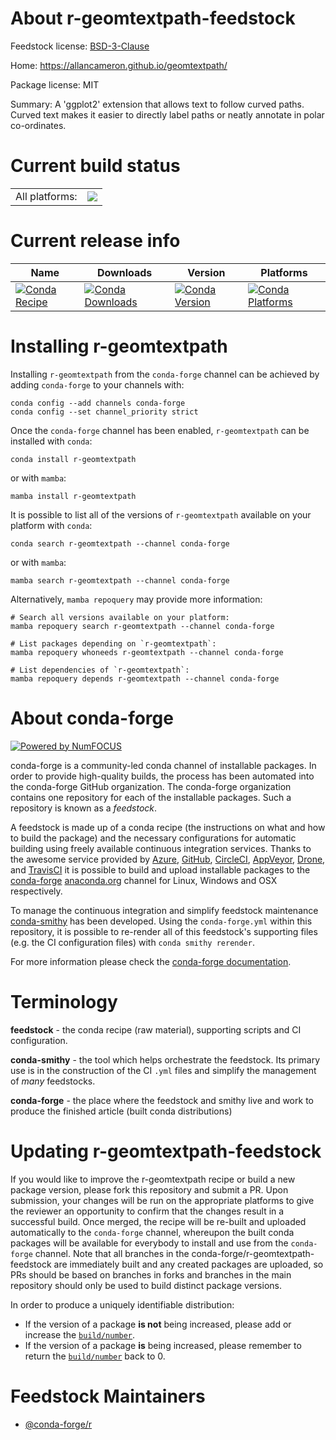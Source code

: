 About r-geomtextpath-feedstock
==============================

Feedstock license: [BSD-3-Clause](https://github.com/conda-forge/r-geomtextpath-feedstock/blob/main/LICENSE.txt)

Home: https://allancameron.github.io/geomtextpath/

Package license: MIT

Summary: A 'ggplot2' extension that allows text to follow curved paths. Curved text makes it easier to directly label paths or neatly annotate in polar co-ordinates.

Current build status
====================


<table><tr><td>All platforms:</td>
    <td>
      <a href="https://dev.azure.com/conda-forge/feedstock-builds/_build/latest?definitionId=16467&branchName=main">
        <img src="https://dev.azure.com/conda-forge/feedstock-builds/_apis/build/status/r-geomtextpath-feedstock?branchName=main">
      </a>
    </td>
  </tr>
</table>

Current release info
====================

| Name | Downloads | Version | Platforms |
| --- | --- | --- | --- |
| [![Conda Recipe](https://img.shields.io/badge/recipe-r--geomtextpath-green.svg)](https://anaconda.org/conda-forge/r-geomtextpath) | [![Conda Downloads](https://img.shields.io/conda/dn/conda-forge/r-geomtextpath.svg)](https://anaconda.org/conda-forge/r-geomtextpath) | [![Conda Version](https://img.shields.io/conda/vn/conda-forge/r-geomtextpath.svg)](https://anaconda.org/conda-forge/r-geomtextpath) | [![Conda Platforms](https://img.shields.io/conda/pn/conda-forge/r-geomtextpath.svg)](https://anaconda.org/conda-forge/r-geomtextpath) |

Installing r-geomtextpath
=========================

Installing `r-geomtextpath` from the `conda-forge` channel can be achieved by adding `conda-forge` to your channels with:

```
conda config --add channels conda-forge
conda config --set channel_priority strict
```

Once the `conda-forge` channel has been enabled, `r-geomtextpath` can be installed with `conda`:

```
conda install r-geomtextpath
```

or with `mamba`:

```
mamba install r-geomtextpath
```

It is possible to list all of the versions of `r-geomtextpath` available on your platform with `conda`:

```
conda search r-geomtextpath --channel conda-forge
```

or with `mamba`:

```
mamba search r-geomtextpath --channel conda-forge
```

Alternatively, `mamba repoquery` may provide more information:

```
# Search all versions available on your platform:
mamba repoquery search r-geomtextpath --channel conda-forge

# List packages depending on `r-geomtextpath`:
mamba repoquery whoneeds r-geomtextpath --channel conda-forge

# List dependencies of `r-geomtextpath`:
mamba repoquery depends r-geomtextpath --channel conda-forge
```


About conda-forge
=================

[![Powered by
NumFOCUS](https://img.shields.io/badge/powered%20by-NumFOCUS-orange.svg?style=flat&colorA=E1523D&colorB=007D8A)](https://numfocus.org)

conda-forge is a community-led conda channel of installable packages.
In order to provide high-quality builds, the process has been automated into the
conda-forge GitHub organization. The conda-forge organization contains one repository
for each of the installable packages. Such a repository is known as a *feedstock*.

A feedstock is made up of a conda recipe (the instructions on what and how to build
the package) and the necessary configurations for automatic building using freely
available continuous integration services. Thanks to the awesome service provided by
[Azure](https://azure.microsoft.com/en-us/services/devops/), [GitHub](https://github.com/),
[CircleCI](https://circleci.com/), [AppVeyor](https://www.appveyor.com/),
[Drone](https://cloud.drone.io/welcome), and [TravisCI](https://travis-ci.com/)
it is possible to build and upload installable packages to the
[conda-forge](https://anaconda.org/conda-forge) [anaconda.org](https://anaconda.org/)
channel for Linux, Windows and OSX respectively.

To manage the continuous integration and simplify feedstock maintenance
[conda-smithy](https://github.com/conda-forge/conda-smithy) has been developed.
Using the ``conda-forge.yml`` within this repository, it is possible to re-render all of
this feedstock's supporting files (e.g. the CI configuration files) with ``conda smithy rerender``.

For more information please check the [conda-forge documentation](https://conda-forge.org/docs/).

Terminology
===========

**feedstock** - the conda recipe (raw material), supporting scripts and CI configuration.

**conda-smithy** - the tool which helps orchestrate the feedstock.
                   Its primary use is in the construction of the CI ``.yml`` files
                   and simplify the management of *many* feedstocks.

**conda-forge** - the place where the feedstock and smithy live and work to
                  produce the finished article (built conda distributions)


Updating r-geomtextpath-feedstock
=================================

If you would like to improve the r-geomtextpath recipe or build a new
package version, please fork this repository and submit a PR. Upon submission,
your changes will be run on the appropriate platforms to give the reviewer an
opportunity to confirm that the changes result in a successful build. Once
merged, the recipe will be re-built and uploaded automatically to the
`conda-forge` channel, whereupon the built conda packages will be available for
everybody to install and use from the `conda-forge` channel.
Note that all branches in the conda-forge/r-geomtextpath-feedstock are
immediately built and any created packages are uploaded, so PRs should be based
on branches in forks and branches in the main repository should only be used to
build distinct package versions.

In order to produce a uniquely identifiable distribution:
 * If the version of a package **is not** being increased, please add or increase
   the [``build/number``](https://docs.conda.io/projects/conda-build/en/latest/resources/define-metadata.html#build-number-and-string).
 * If the version of a package **is** being increased, please remember to return
   the [``build/number``](https://docs.conda.io/projects/conda-build/en/latest/resources/define-metadata.html#build-number-and-string)
   back to 0.

Feedstock Maintainers
=====================

* [@conda-forge/r](https://github.com/orgs/conda-forge/teams/r/)

